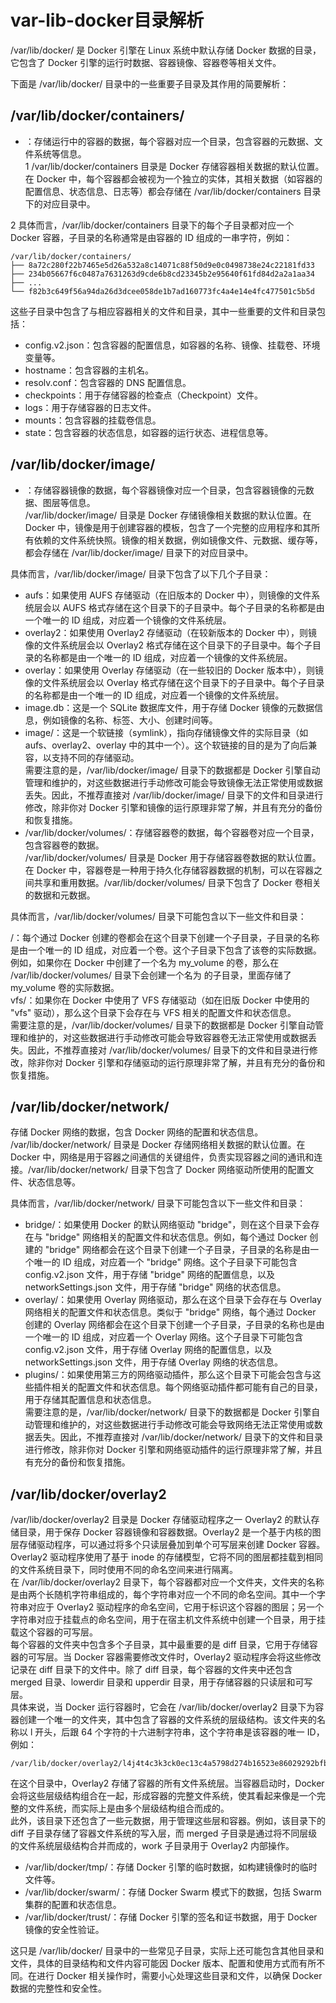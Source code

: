 # var-lib-docker目录解析

/var/lib/docker/ 是 Docker 引擎在 Linux 系统中默认存储 Docker 数据的目录，它包含了 Docker 引擎的运行时数据、容器镜像、容器卷等相关文件。

下面是 /var/lib/docker/ 目录中的一些重要子目录及其作用的简要解析：

## /var/lib/docker/containers/

* ：存储运行中的容器的数据，每个容器对应一个目录，包含容器的元数据、文件系统等信息。<br />1 /var/lib/docker/containers 目录是 Docker 存储容器相关数据的默认位置。在 Docker 中，每个容器都会被视为一个独立的实体，其相关数据（如容器的配置信息、状态信息、日志等）都会存储在 /var/lib/docker/containers 目录下的对应目录中。

2 具体而言，/var/lib/docker/containers 目录下的每个子目录都对应一个 Docker 容器，子目录的名称通常是由容器的 ID 组成的一串字符，例如：

```
/var/lib/docker/containers/
├── 8a72c280f22b7465e5d26a532a8c14071c88f50d9e0c0498738e24c22181fd33
├── 234b05667f6c0487a7631263d9cde6b8cd23345b2e95640f61fd84d2a2a1aa34
├── ...
└── f82b3c649f56a94da26d3dcee058de1b7ad160773fc4a4e14e4fc477501c5b5d
```

这些子目录中包含了与相应容器相关的文件和目录，其中一些重要的文件和目录包括：

* config.v2.json：包含容器的配置信息，如容器的名称、镜像、挂载卷、环境变量等。
* hostname：包含容器的主机名。
* resolv.conf：包含容器的 DNS 配置信息。
* checkpoints：用于存储容器的检查点（Checkpoint）文件。
* logs：用于存储容器的日志文件。
* mounts：包含容器的挂载卷信息。
* state：包含容器的状态信息，如容器的运行状态、进程信息等。

## /var/lib/docker/image/

* ：存储容器镜像的数据，每个容器镜像对应一个目录，包含容器镜像的元数据、图层等信息。<br />/var/lib/docker/image/ 目录是 Docker 存储镜像相关数据的默认位置。在 Docker 中，镜像是用于创建容器的模板，包含了一个完整的应用程序和其所有依赖的文件系统快照。镜像的相关数据，例如镜像文件、元数据、缓存等，都会存储在 /var/lib/docker/image/ 目录下的对应目录中。

具体而言，/var/lib/docker/image/ 目录下包含了以下几个子目录：

* aufs：如果使用 AUFS 存储驱动（在旧版本的 Docker 中），则镜像的文件系统层会以 AUFS 格式存储在这个目录下的子目录中。每个子目录的名称都是由一个唯一的 ID 组成，对应着一个镜像的文件系统层。
* overlay2：如果使用 Overlay2 存储驱动（在较新版本的 Docker 中），则镜像的文件系统层会以 Overlay2 格式存储在这个目录下的子目录中。每个子目录的名称都是由一个唯一的 ID 组成，对应着一个镜像的文件系统层。
* overlay：如果使用 Overlay 存储驱动（在一些较旧的 Docker 版本中），则镜像的文件系统层会以 Overlay 格式存储在这个目录下的子目录中。每个子目录的名称都是由一个唯一的 ID 组成，对应着一个镜像的文件系统层。
* image.db：这是一个 SQLite 数据库文件，用于存储 Docker 镜像的元数据信息，例如镜像的名称、标签、大小、创建时间等。
* image/：这是一个软链接（symlink），指向存储镜像文件的实际目录（如 aufs、overlay2、overlay 中的其中一个）。这个软链接的目的是为了向后兼容，以支持不同的存储驱动。<br />需要注意的是，/var/lib/docker/image/ 目录下的数据都是 Docker 引擎自动管理和维护的，对这些数据进行手动修改可能会导致镜像无法正常使用或数据丢失。因此，不推荐直接对 /var/lib/docker/image/ 目录下的文件和目录进行修改，除非你对 Docker 引擎和镜像的运行原理非常了解，并且有充分的备份和恢复措施。
* /var/lib/docker/volumes/：存储容器卷的数据，每个容器卷对应一个目录，包含容器卷的数据。<br />/var/lib/docker/volumes/ 目录是 Docker 用于存储容器卷数据的默认位置。在 Docker 中，容器卷是一种用于持久化存储容器数据的机制，可以在容器之间共享和重用数据。/var/lib/docker/volumes/ 目录下包含了 Docker 卷相关的数据和元数据。

具体而言，/var/lib/docker/volumes/ 目录下可能包含以下一些文件和目录：

<volume-id>/：每个通过 Docker 创建的卷都会在这个目录下创建一个子目录，子目录的名称是由一个唯一的 ID 组成，对应着一个卷。这个子目录下包含了该卷的实际数据。例如，如果你在 Docker 中创建了一个名为 my_volume 的卷，那么在 /var/lib/docker/volumes/ 目录下会创建一个名为 <volume-id> 的子目录，里面存储了 my_volume 卷的实际数据。<br />vfs/：如果你在 Docker 中使用了 VFS 存储驱动（如在旧版 Docker 中使用的 "vfs" 驱动），那么这个目录下会存在与 VFS 相关的配置文件和状态信息。<br />需要注意的是，/var/lib/docker/volumes/ 目录下的数据都是 Docker 引擎自动管理和维护的，对这些数据进行手动修改可能会导致容器卷无法正常使用或数据丢失。因此，不推荐直接对 /var/lib/docker/volumes/ 目录下的文件和目录进行修改，除非你对 Docker 引擎和存储驱动的运行原理非常了解，并且有充分的备份和恢复措施。

## /var/lib/docker/network/

存储 Docker 网络的数据，包含 Docker 网络的配置和状态信息。<br />/var/lib/docker/network/ 目录是 Docker 存储网络相关数据的默认位置。在 Docker 中，网络是用于容器之间通信的关键组件，负责实现容器之间的通讯和连接。/var/lib/docker/network/ 目录下包含了 Docker 网络驱动所使用的配置文件、状态信息等。

具体而言，/var/lib/docker/network/ 目录下可能包含以下一些文件和目录：

* bridge/：如果使用 Docker 的默认网络驱动 "bridge"，则在这个目录下会存在与 "bridge" 网络相关的配置文件和状态信息。例如，每个通过 Docker 创建的 "bridge" 网络都会在这个目录下创建一个子目录，子目录的名称是由一个唯一的 ID 组成，对应着一个 "bridge" 网络。这个子目录下可能包含 config.v2.json 文件，用于存储 "bridge" 网络的配置信息，以及 networkSettings.json 文件，用于存储 "bridge" 网络的状态信息。
* overlay/：如果使用 Overlay 网络驱动，那么在这个目录下会存在与 Overlay 网络相关的配置文件和状态信息。类似于 "bridge" 网络，每个通过 Docker 创建的 Overlay 网络都会在这个目录下创建一个子目录，子目录的名称也是由一个唯一的 ID 组成，对应着一个 Overlay 网络。这个子目录下可能包含 config.v2.json 文件，用于存储 Overlay 网络的配置信息，以及 networkSettings.json 文件，用于存储 Overlay 网络的状态信息。
* plugins/：如果使用第三方的网络驱动插件，那么这个目录下可能会包含与这些插件相关的配置文件和状态信息。每个网络驱动插件都可能有自己的目录，用于存储其配置信息和状态信息。<br />需要注意的是，/var/lib/docker/network/ 目录下的数据都是 Docker 引擎自动管理和维护的，对这些数据进行手动修改可能会导致网络无法正常使用或数据丢失。因此，不推荐直接对 /var/lib/docker/network/ 目录下的文件和目录进行修改，除非你对 Docker 引擎和网络驱动插件的运行原理非常了解，并且有充分的备份和恢复措施。

## /var/lib/docker/overlay2

/var/lib/docker/overlay2 目录是 Docker 存储驱动程序之一 Overlay2 的默认存储目录，用于保存 Docker 容器镜像和容器数据。Overlay2 是一个基于内核的图层存储驱动程序，可以通过将多个只读层叠加到单个可写层来创建 Docker 容器。Overlay2 驱动程序使用了基于 inode 的存储模型，它将不同的图层都挂载到相同的文件系统目录下，同时使用不同的命名空间来进行隔离。<br />在 /var/lib/docker/overlay2 目录下，每个容器都对应一个文件夹，文件夹的名称是由两个长随机字符串组成的，每个字符串对应一个不同的命名空间。其中一个字符串对应于 Overlay2 驱动程序的命名空间，它用于标识这个容器的图层；另一个字符串对应于挂载点的命名空间，用于在宿主机文件系统中创建一个目录，用于挂载这个容器的可写层。<br />每个容器的文件夹中包含多个子目录，其中最重要的是 diff 目录，它用于存储容器的可写层。当 Docker 容器需要修改文件时，Overlay2 驱动程序会将这些修改记录在 diff 目录下的文件中。除了 diff 目录，每个容器的文件夹中还包含 merged 目录、lowerdir 目录和 upperdir 目录，用于存储容器的只读层和可写层。<br />具体来说，当 Docker 运行容器时，它会在 /var/lib/docker/overlay2 目录下为容器创建一个唯一的文件夹，其中包含了容器的文件系统的层级结构。该文件夹的名称以 l 开头，后跟 64 个字符的十六进制字符串，这个字符串是该容器的唯一 ID，例如：

```
/var/lib/docker/overlay2/l4j4t4c3k3ck0ec13c4a5798d274b16523e86029292bfb9bb9c4a4a4c3d0e4b4
```

在这个目录中，Overlay2 存储了容器的所有文件系统层。当容器启动时，Docker 会将这些层级结构组合在一起，形成容器的完整文件系统，使其看起来像是一个完整的文件系统，而实际上是由多个层级结构组合而成的。<br />此外，该目录下还包含了一些元数据，用于管理这些层和容器。例如，该目录下的 diff 子目录存储了容器文件系统的写入层，而 merged 子目录是通过将不同层级的文件系统层级结构合并而成的，work 子目录用于 Overlay2 内部操作。

* /var/lib/docker/tmp/：存储 Docker 引擎的临时数据，如构建镜像时的临时文件等。
* /var/lib/docker/swarm/：存储 Docker Swarm 模式下的数据，包括 Swarm 集群的配置和状态信息。
* /var/lib/docker/trust/：存储 Docker 引擎的签名和证书数据，用于 Docker 镜像的安全性验证。

这只是 /var/lib/docker/ 目录中的一些常见子目录，实际上还可能包含其他目录和文件，具体的目录结构和文件内容可能因 Docker 版本、配置和使用方式而有所不同。在进行 Docker 相关操作时，需要小心处理这些目录和文件，以确保 Docker 数据的完整性和安全性。
